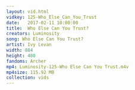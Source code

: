 ```yaml
---
layout: vid.html
vidkey: 125-Who_Else_Can_You_Trust
date:   2017-02-11 10:00:00
title:  Who Else Can You Trust?
creators: Luminosity
song: Who Else Can You Trust?
artist: Ivy Levan
width: 884
height: 480
fandoms: Archer
mp4: Luminosity-125-Who Else Can You Trust.m4v
mp4size: 115.92 MB
collection: vids
---
```


  <div>
  
  </div>
  